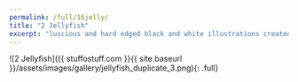 ```yaml
---
permalink: /full/16jelly/
title: "2 Jellyfish"
excerpt: "luscious and hard edged black and white illustrations created using PaintTool SAI and Photoshop."
---
```


![2 Jellyfish]({{ stuffostuff.com }}{{ site.baseurl }}/assets/images/gallery/jellyfish_duplicate_3.png){: .full}